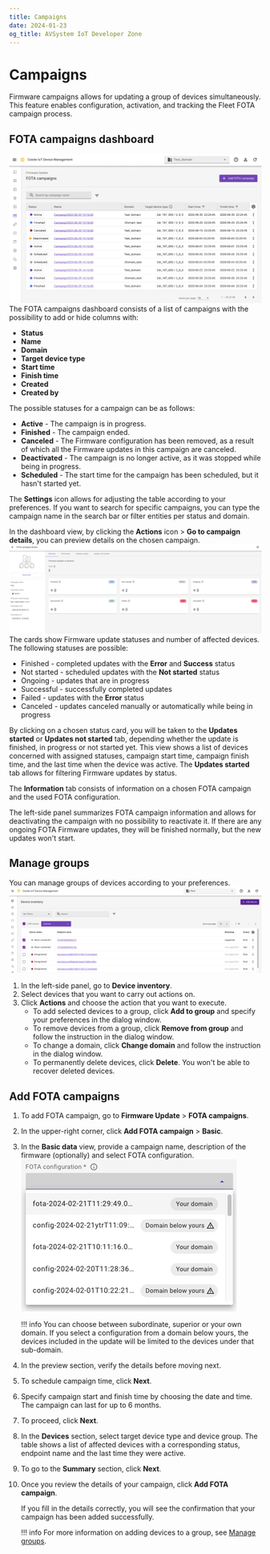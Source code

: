 ```yaml
---
title: Campaigns
date: 2024-01-23
og_title: AVSystem IoT Developer Zone
---
```

# Campaigns

Firmware campaigns allows for updating a group of devices simultaneously. This feature enables configuration, activation, and tracking the Fleet FOTA campaign process. 

## FOTA campaigns dashboard

![FOTA campaigns dashboard](images/FOTA_Campaigns_Dashboard.png)
The FOTA campaigns dashboard consists of a list of campaigns with the possibility to add or hide columns with: 

 * **Status**
 * **Name**
 * **Domain**
 * **Target device type**
 * **Start time**
 * **Finish time**
 * **Created**
 * **Created by**

The possible statuses for a campaign can be as follows:

 * **Active** - The campaign is in progress.
 * **Finished** - The campaign ended.
 * **Canceled** - The Firmware configuration has been removed, as a result of which all the Firmware updates in this campaign are canceled.
 * **Deactivated** - The campaign is no longer active, as it was stopped while being in progress.
 * **Scheduled** - The start time for the campaign has been scheduled, but it hasn't started yet. 

The **Settings** icon allows for adjusting the table according to your preferences. If you want to search for specific campaigns, you can type the campaign name in the search bar or filter entities per status and domain. 

In the dashboard view, by clicking the **Actions** icon > **Go to campaign details**, you can preview details on the chosen campaign.
![FOTA campaign details](images/Firmware_Updates_On_Devices_dashboard.png)
The cards show Firmware update statuses and number of affected devices. The following statuses are possible:

 - Finished - completed updates with the **Error** and **Success** status
 - Not started - scheduled updates with the **Not started** status
 - Ongoing - updates that are in progress
 - Successful - successfully completed updates
 - Failed - updates with the **Error** status
 - Canceled - updates canceled manually or automatically while being in progress

By clicking on a chosen status card, you will be taken to the **Updates started** or **Updates not started** tab, depending whether the update is finished, in progress or not started yet. This view shows a list of devices concerned with assigned statuses, campaign start time, campaign finish time, and the last time when the device was active. The **Updates started** tab allows for filtering Firmware updates by status.

The **Information** tab consists of information on a chosen FOTA campaign and the used FOTA configuration.

The left-side panel summarizes FOTA campaign information and allows for deactivating the campaign with no possibility to reactivate it. If there are any ongoing FOTA Firmware updates, they will be finished normally, but the new updates won't start.

## Manage groups

You can manage groups of devices according to your preferences. 
![Manage groups](images/Manage_group_dashboard.png)

 1. In the left-side panel, go to **Device inventory**.
 2. Select devices that you want to carry out actions on. 
 3. Click **Actions** and choose the action that you want to execute.
     * To add selected devices to a group, click **Add to group** and specify your preferences in the dialog window.
     * To remove devices from a group, click **Remove from group** and follow the instruction in the dialog window.
     * To change a domain, click **Change domain** and follow the instruction in the dialog window.
     * To permanently delete devices, click **Delete**. You won't be able to recover deleted devices.


## Add FOTA campaigns

1. To add FOTA campaign, go to **Firmware Update** > **FOTA campaigns**.
2. In the upper-right corner, click **Add FOTA campaign** > **Basic**.
3. In the **Basic data** view, provide a campaign name, description of the firmware (optionally) and select FOTA configuration. 
   ![Domain selection](images/Domains_selection.png)    
    
    !!! info
        You can choose between subordinate, superior or your own domain. If you select a configuration from a domain below yours, the devices included in the update will be limited to the devices under that sub-domain.

4. In the preview section, verify the details before moving next.
5. To schedule campaign time, click **Next**. 
6. Specify campaign start and finish time by choosing the date and time. The campaign can last for up to 6 months.
7. To proceed, click **Next**.
8. In the **Devices** section, select target device type and device group. The table shows a list of affected devices with a corresponding status, endpoint name and the last time they were active. 
9. To go to the **Summary** section, click **Next**. 
10. Once you review the details of your campaign, click **Add FOTA campaign**. 
    
    If you fill in the details correctly, you will see the confirmation that your campaign has been added successfully.    

    !!! info
        For more information on adding devices to a group, see [Manage groups](#manage-groups).

